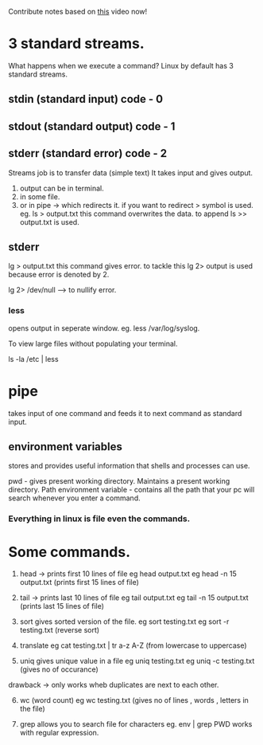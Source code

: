 Contribute notes based on [this](https://www.youtube.com/watch?v=xVaC_G6aeH0&list=PL2kSRH_DmWVZp_cu6MMPWkgYh7GZVFS6i&index=3) video now!

# 3 standard streams.

What happens when we execute a command?
Linux by default has 3 standard streams.
## stdin (standard input)   code - 0
## stdout (standard output) code - 1
## stderr (standard error)  code - 2 
Streams job is to transfer data (simple text)
It takes input and gives output.
1. output can be in terminal.
2. in some file.
3. or in pipe -> which redirects it.
if you want to redirect > symbol is used.
eg. ls > output.txt
this command overwrites the data.
to append 
ls >> output.txt   is used.

## stderr
lg > output.txt
this command gives error.
to tackle this 
lg 2> output is used 
because error is denoted by 2.

lg 2> /dev/null --> to nullify error.

### less
opens output in seperate window.
eg. less /var/log/syslog.

To view large files without populating your terminal.

ls -la /etc | less

# pipe 
takes input of one command and feeds it to next command as standard input.

## environment variables 
stores and provides useful information that shells and processes can use.

pwd - gives present working directory.
Maintains a present working directory.
Path environment variable - contains all the path that your pc 
will search whenever you enter a command.
### Everything in linux is file even the commands.

# Some commands.
1. head -> prints first 10 lines of file 
eg head output.txt 
eg head -n 15 output.txt (prints first 15 lines of file)

2. tail -> prints last 10 lines of file 
eg tail output.txt 
eg tail -n 15 output.txt (prints last 15 lines of file)

3. sort gives sorted version of the file.
eg sort testing.txt
eg sort -r testing.txt (reverse sort)

4. translate 
eg cat testing.txt | tr a-z A-Z (from lowercase to uppercase)

5. uniq 
gives unique value in a file
eg uniq testing.txt
eg uniq -c testing.txt (gives no of occurance)

drawback -> only works wheb duplicates are next to each other.

6. wc (word count)
eg wc testing.txt (gives no of lines , words , letters in the file)
 
7. grep 
allows you to search file for characters 
eg. env | grep PWD
works with regular expression.



